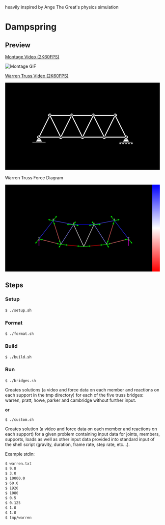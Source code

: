heavily inspired by Ange The Great's physics simulation

# Dampspring

## Preview

[Montage Video (2K60FPS)](./previewmt.mp4)

![Montage GIF](./previewmt.gif)

[Warren Truss Video (2K60FPS)](./preview.mp4)

![Warren Truss GIF](./preview.gif)

Warren Truss Force Diagram

![Warren Truss Force Diagram](./previewfd.png)

## Steps

### Setup

```$ ./setup.sh```

### Format

```$ ./format.sh```

### Build

```$ ./build.sh```

### Run

```$ ./bridges.sh```

Creates solutions (a video and force data on each member and reactions on each support in the tmp directory) for each of the five truss bridges: warren, pratt, howe, parker and cambridge without further input.

**or**

```$ ./custom.sh```

Creates solution (a video and force data on each member and reactions on each support) for a given problem containing input data for joints, members, supports, loads as well as other input data provided into standard input of the shell script (gravity, duration, frame rate, step rate, etc...).

Example stdin:


```
$ warren.txt
$ 9.8
$ 3.0
$ 10000.0
$ 60.0
$ 1920
$ 1080
$ 0.5
$ 0.125
$ 1.0
$ 1.0
$ tmp/warren
```

